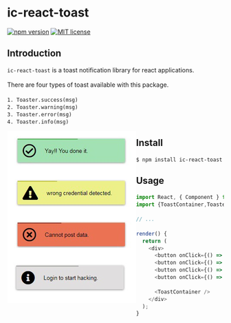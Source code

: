 # ic-react-toast

[![npm version](http://img.shields.io/npm/v/ic-react-toast.svg?style=flat)](https://www.npmjs.com/package/ic-react-toast)
[![MIT license](http://img.shields.io/badge/license-MIT-brightgreen.svg)](http://opensource.org/licenses/MIT)

## Introduction

`ic-react-toast` is a toast notification  library for react applications.<br><br>
There are four types of toast available with this package.<br><br>
`1. Toaster.success(msg)`<br>
`2. Toaster.warning(msg)`<br>
`3. Toaster.error(msg)`<br>
`4. Toaster.info(msg)`<br>

<img src="bg.jpeg" align="left"  />


## Install

```
$ npm install ic-react-toast
```

## Usage

```js
import React, { Component } from 'react';
import {ToastContainer,Toaster} from 'ic-react-toast';

// ...

render() {
  return (
    <div>
      <button onClick={() => Toaster.success('Yay!!! You did it')}>Toast</button>
      <button onClick={() => Toaster.warning('Wrong credential detected.')}>Toast</button>
      <button onClick={() => Toaster.error('Cannot post data')}>Toast</button>
      <button onClick={() => Toaster.info('login to start hacking.')}>Toast</button>
      
      <ToastContainer />
    </div>
  );
}
```
